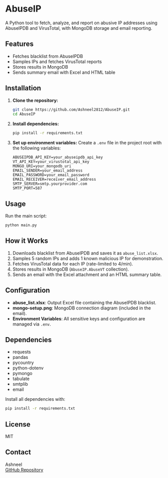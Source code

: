 # AbuseIP

A Python tool to fetch, analyze, and report on abusive IP addresses using AbuseIPDB and VirusTotal, with MongoDB storage and email reporting.

## Features

- Fetches blacklist from AbuseIPDB
- Samples IPs and fetches VirusTotal reports
- Stores results in MongoDB
- Sends summary email with Excel and HTML table

## Installation

1. **Clone the repository:**
   ```sh
   git clone https://github.com/Ashneel2812/AbuseIP.git
   cd AbuseIP
   ```
2. **Install dependencies:**
   ```sh
   pip install -r requirements.txt
   ```
3. **Set up environment variables:**
   Create a `.env` file in the project root with the following variables:
   ```env
   ABUSEIPDB_API_KEY=your_abuseipdb_api_key
   VT_API_KEY=your_virustotal_api_key
   MONGO_URI=your_mongodb_uri
   EMAIL_SENDER=your_email_address
   EMAIL_PASSWORD=your_email_password
   EMAIL_RECEIVER=receiver_email_address
   SMTP_SERVER=smtp.yourprovider.com
   SMTP_PORT=587
   ```

## Usage

Run the main script:
```sh
python main.py
```

## How it Works

1. Downloads blacklist from AbuseIPDB and saves it as `abuse_list.xlsx`.
2. Samples 5 random IPs and adds 1 known malicious IP for demonstration.
3. Fetches VirusTotal data for each IP (rate-limited to 4/min).
4. Stores results in MongoDB (`AbuseIP.AbuseVT` collection).
5. Sends an email with the Excel attachment and an HTML summary table.

## Configuration

- **abuse_list.xlsx**: Output Excel file containing the AbuseIPDB blacklist.
- **mongo-setup.png**: MongoDB connection diagram (included in the email).
- **Environment Variables**: All sensitive keys and configuration are managed via `.env`.

## Dependencies

- requests
- pandas
- pycountry
- python-dotenv
- pymongo
- tabulate
- smtplib
- email

Install all dependencies with:
```sh
pip install -r requirements.txt
```

## License

MIT

## Contact

Ashneel  
[GitHub Repository](https://github.com/Ashneel2812/AbuseIP)
